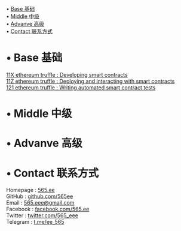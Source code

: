 • [Base 基础](#index1)  
• [Middle 中级](#index2)  
• [Advanve 高级](#index3)  
• [Contact 联系方式](#index99)  

# <span id='index1'>• Base 基础</span>  
[11X ethereum truffle : Developing smart contracts](https://github.com/565ee/truffle_en/blob/main/doc/11X%20ethereum%20truffle%20:%20Developing%20smart%20contracts.md)          
[11Z ethereum truffle : Deploying and interacting with smart contracts](https://github.com/565ee/truffle_en/edit/main/doc/11Z%20ethereum%20truffle%20:%20Deploying%20and%20interacting%20with%20smart%20contracts.md)          
[121 ethereum truffle : Writing automated smart contract tests](https://github.com/565ee/truffle_en/edit/main/doc/121%20ethereum%20truffle%20:%20Writing%20automated%20smart%20contract%20tests.md)          


# <span id='index2'>• Middle 中级</span>  

# <span id='index3'>• Advanve 高级</span>  

# <span id='index99'>• Contact 联系方式</span>  
Homepage   : [565.ee](https://565.ee)  
GitHub     : [github.com/565ee](https://github.com/565ee)  
Email      : 565.eee@gmail.com  
Facebook   : [facebook.com/565.ee](https://facebook.com/565.ee)  
Twitter    : [twitter.com/565_eee](https://twitter.com/565_eee)  
Telegram   : [t.me/ee_565](https://t.me/ee_565) 
